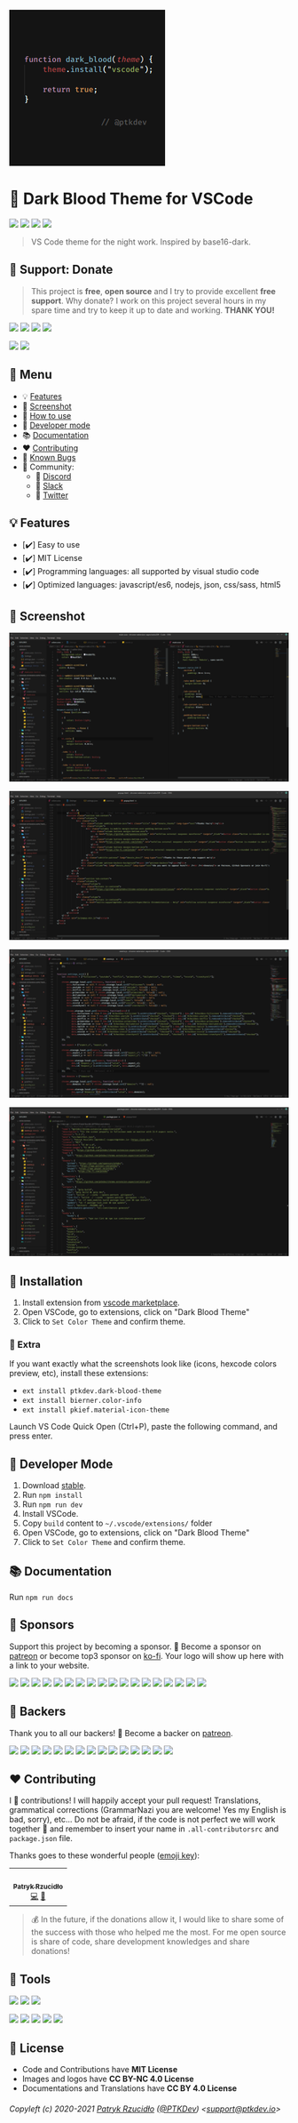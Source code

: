 [![Dark Blood Theme for VSCode](https://raw.githubusercontent.com/ptkdev/vscode-theme-dark-blood/master/.github/assets/dark-blood-theme.png)](https://marketplace.visualstudio.com/items?itemName=ptkdev.dark-blood-theme)

# 🎨 Dark Blood Theme for VSCode

[![](https://img.shields.io/badge/version-v1.0.0-lightgrey.svg)](https://github.com/ptkdev/vscode-theme-dark-blood/releases) [![](https://img.shields.io/badge/license-MIT-brightgreen.svg)](https://github.com/ptkdev/vscode-theme-dark-blood/blob/master/LICENSE.md) [![](https://img.shields.io/badge/ES-9-F7DF1E.svg)](https://wikipedia.org/wiki/ECMAScript) [![](https://snyk.io/test/github/ptkdev/vscode-theme-dark-blood/badge.svg)](https://snyk.io/test/github/ptkdev/vscode-theme-dark-blood)

> VS Code theme for the night work. Inspired by base16-dark.

## 🎁 Support: Donate
> This project is **free**, **open source** and I try to provide excellent **free support**. Why donate? I work on this project several hours in my spare time and try to keep it up to date and working. **THANK YOU!**

[![](https://img.shields.io/badge/donate-paypal-005EA6.svg)](https://www.paypal.me/ptkdev) [![](https://img.shields.io/badge/donate-patreon-F87668.svg)](https://www.patreon.com/ptkdev) [![](https://img.shields.io/badge/donate-sponsors-ea4aaa.svg)](https://github.com/sponsors/ptkdev/)  [![](https://img.shields.io/badge/donate-ko--fi-29abe0.svg)](https://ko-fi.com/ptkdev)

![](https://img.shields.io/badge/bitcoin-35jQmZCy4nsxoMM3QPFrnZePDVhdKaHMRH-E38B29.svg) ![](https://img.shields.io/badge/ethereum-0x8b8171661bEb032828e82baBb0B5B98Ba8fBEBFc-4E8EE9.svg)

## 📎 Menu
- 💡 [Features](#-features)
- 👔 [Screenshot](#-screenshot)
- 🚀 [How to use](#-installation)
- 🔨 [Developer mode](#-developer-mode)
- 📚 [Documentation](#-documentation)
- ❤️ [Contributing](#-contributing)
- 🐛 [Known Bugs](https://github.com/ptkdev/vscode-theme-dark-blood/issues?q=is%3Aopen+is%3Aissue+label%3Abug)
- 🍻 Community:
  - 🐔 [Discord](http://discord.ptkdev.io)
  - 🐓 [Slack](http://slack.ptkdev.io)
  - 🐤 [Twitter](http://twitter.ptkdev.io)

## 💡 Features
* [✔️] Easy to use
* [✔️] MIT License
* [✔️] Programming languages: all supported by visual studio code
* [✔️] Optimized languages: javascript/es6, nodejs, json, css/sass, html5

## 👔 Screenshot

[![Dark Blood Theme for VSCode - Screen1](https://raw.githubusercontent.com/ptkdev/vscode-theme-dark-blood/master/.github/assets/screen1.png)](https://raw.githubusercontent.com/ptkdev/vscode-theme-dark-blood/master/.github/assets/screen1.png)

[![Dark Blood Theme for VSCode - Screen2](https://raw.githubusercontent.com/ptkdev/vscode-theme-dark-blood/master/.github/assets/screen2.png)](https://raw.githubusercontent.com/ptkdev/vscode-theme-dark-blood/master/.github/assets/screen2.png)

[![Dark Blood Theme for VSCode - Screen3](https://raw.githubusercontent.com/ptkdev/vscode-theme-dark-blood/master/.github/assets/screen3.png)](https://raw.githubusercontent.com/ptkdev/vscode-theme-dark-blood/master/.github/assets/screen3.png)

[![Dark Blood Theme for VSCode - Screen4](https://raw.githubusercontent.com/ptkdev/vscode-theme-dark-blood/master/.github/assets/screen4.png)](https://raw.githubusercontent.com/ptkdev/vscode-theme-dark-blood/master/.github/assets/screen4.png)

## 🚀 Installation
1. Install extension from [vscode marketplace](https://marketplace.visualstudio.com/items?itemName=ptkdev.dark-blood-theme).
2. Open VSCode, go to extensions, click on "Dark Blood Theme"
3. Click to `Set Color Theme` and confirm theme.

### 🧩 Extra
If you want exactly what the screenshots look like (icons, hexcode colors preview, etc), install these extensions:
- `ext install ptkdev.dark-blood-theme`
- `ext install bierner.color-info`
- `ext install pkief.material-icon-theme`

Launch VS Code Quick Open (Ctrl+P), paste the following command, and press enter.

## 🔨 Developer Mode
1. Download [stable](https://github.com/ptkdev/vscode-theme-dark-blood/archive/master.zip).
2. Run `npm install`
3. Run `npm run dev`
4. Install VSCode.
5. Copy `build` content to `~/.vscode/extensions/` folder
6. Open VSCode, go to extensions, click on "Dark Blood Theme"
7. Click to `Set Color Theme` and confirm theme.

## 📚 Documentation
Run `npm run docs`

## 👑 Sponsors
Support this project by becoming a sponsor. 🙏 Become a sponsor on [patreon](https://www.patreon.com/join/ptkdev) or become top3 sponsor on [ko-fi](https://ko-fi.com/ptkdev). Your logo will show up here with a link to your website.

[![](https://api.ptkdev.io/backers/sponsor1.png)](https://api.ptkdev.io/backers/sponsor1.html) [![](https://api.ptkdev.io/backers/sponsor2.png)](https://api.ptkdev.io/backers/sponsor2.html) [![](https://api.ptkdev.io/backers/sponsor-kofi1.png)](https://api.ptkdev.io/backers/sponsor-kofi1.html) [![](https://api.ptkdev.io/backers/sponsor-kofi2.png)](https://api.ptkdev.io/backers/sponsor-kofi2.html) [![](https://api.ptkdev.io/backers/sponsor-kofi3.png)](https://api.ptkdev.io/backers/sponsor-kofi3.html) [![](https://api.ptkdev.io/backers/sponsor3.png)](https://api.ptkdev.io/backers/sponsor3.html) [![](https://api.ptkdev.io/backers/sponsor4.png)](https://api.ptkdev.io/backers/sponsor4.html) [![](https://api.ptkdev.io/backers/sponsor5.png)](https://api.ptkdev.io/backers/sponsor5.html) [![](https://api.ptkdev.io/backers/sponsor6.png)](https://api.ptkdev.io/backers/sponsor6.html) [![](https://api.ptkdev.io/backers/sponsor7.png)](https://api.ptkdev.io/backers/sponsor7.html) [![](https://api.ptkdev.io/backers/sponsor8.png)](https://api.ptkdev.io/backers/sponsor8.html) [![](https://api.ptkdev.io/backers/sponsor9.png)](https://api.ptkdev.io/backers/sponsor9.html) [![](https://api.ptkdev.io/backers/sponsor10.png)](https://api.ptkdev.io/backers/sponsor10.html) [![](https://api.ptkdev.io/backers/sponsor11.png)](https://api.ptkdev.io/backers/sponsor11.html) [![](https://api.ptkdev.io/backers/sponsor12.png)](https://api.ptkdev.io/backers/sponsor12.html) [![](https://api.ptkdev.io/backers/sponsor13.png)](https://api.ptkdev.io/backers/sponsor13.html) [![](https://api.ptkdev.io/backers/sponsor14.png)](https://api.ptkdev.io/backers/sponsor14.html) [![](https://api.ptkdev.io/backers/sponsor15.png)](https://api.ptkdev.io/backers/sponsor15.html)

## 🦄 Backers
Thank you to all our backers! 🙏 Become a backer on [patreon](https://www.patreon.com/join/ptkdev).

[![](https://api.ptkdev.io/backers/backer1.png)](https://api.ptkdev.io/backers/backer1.html) [![](https://api.ptkdev.io/backers/backer2.png)](https://api.ptkdev.io/backers/backer2.html) [![](https://api.ptkdev.io/backers/backer3.png)](https://api.ptkdev.io/backers/backer3.html) [![](https://api.ptkdev.io/backers/backer4.png)](https://api.ptkdev.io/backers/backer4.html) [![](https://api.ptkdev.io/backers/backer5.png)](https://api.ptkdev.io/backers/backer5.html) [![](https://api.ptkdev.io/backers/backer6.png)](https://api.ptkdev.io/backers/backer6.html) [![](https://api.ptkdev.io/backers/backer7.png)](https://api.ptkdev.io/backers/backer7.html) [![](https://api.ptkdev.io/backers/backer8.png)](https://api.ptkdev.io/backers/backer8.html) [![](https://api.ptkdev.io/backers/backer9.png)](https://api.ptkdev.io/backers/backer9.html) [![](https://api.ptkdev.io/backers/backer10.png)](https://api.ptkdev.io/backers/backer10.html) [![](https://api.ptkdev.io/backers/backer11.png)](https://api.ptkdev.io/backers/backer11.html) [![](https://api.ptkdev.io/backers/backer12.png)](https://api.ptkdev.io/backers/backer12.html) [![](https://api.ptkdev.io/backers/backer13.png)](https://api.ptkdev.io/backers/backer13.html) [![](https://api.ptkdev.io/backers/backer14.png)](https://api.ptkdev.io/backers/backer14.html) [![](https://api.ptkdev.io/backers/backer15.png)](https://api.ptkdev.io/backers/backer15.html)

## ❤️ Contributing
I 💟 contributions! I will happily accept your pull request! Translations, grammatical corrections (GrammarNazi you are welcome! Yes my English is bad, sorry), etc... Do not be afraid, if the code is not perfect we will work together 👯 and remember to insert your name in `.all-contributorsrc` and `package.json` file.

Thanks goes to these wonderful people ([emoji key](https://allcontributors.org/docs/en/emoji-key)):

<!-- ALL-CONTRIBUTORS-LIST:START -->
<!-- prettier-ignore-start -->
<!-- markdownlint-disable -->
<table>
  <tr>
    <td align="center"><a href="https://ptk.dev"><img src="https://avatars1.githubusercontent.com/u/442844?v=4" width="100px;" alt=""/><br /><sub><b>Patryk Rzucidło</b></sub></a><br /><a href="https://github.com/ptkdev/vscode-theme-dark-blood/commits?author=ptkdev" title="Code">💻</a> <a href="#design-ptkdev" title="Design">🎨</a></td>
  </tr>
</table>

<!-- markdownlint-enable -->
<!-- prettier-ignore-end -->
<!-- ALL-CONTRIBUTORS-LIST:END -->

> 💰 In the future, if the donations allow it, I would like to share some of the success with those who helped me the most. For me open source is share of code, share development knowledges and share donations!

## 📲 Tools
[![](https://img.shields.io/badge/portfolio-ptkdev-000000.svg)](https://ptk.dev/)
[![](https://img.shields.io/badge/app-meingifs-E1215B.svg)](https://meingifs.pics/)
[![](https://img.shields.io/badge/stickers-ptkdev-128C7E.svg)](https://stickers.ptkdev.io/)

[![](https://img.shields.io/badge/app-social%20manager%20tools-ff7f19.svg)](http://socialmanager.tools/)
[![](https://img.shields.io/badge/api-instagram%20bot-895a4d.svg)](https://github.com/ptkdev/vscode-theme-dark-blood)
[![](https://img.shields.io/badge/api-twitter%20bot-21B7F4.svg)](https://github.com/social-manager-tools/socialmanagertools-twbot)
[![](https://img.shields.io/badge/api-facebook%20bot-3b5998.svg)](https://github.com/social-manager-tools/socialmanagertools-fbbot)
[![](https://img.shields.io/badge/telegram%20bot-feed%20rss%20for%20wordpress%20&amp;%20medium-00AB6C.svg)](https://github.com/social-manager-tools/socialmanagertools-tgbot)

## 💫 License
* Code and Contributions have **MIT License**
* Images and logos have **CC BY-NC 4.0 License**
* Documentations and Translations have **CC BY 4.0 License**

###### Copyleft (c) 2020-2021 [Patryk Rzucidło](https://ptk.dev) ([@PTKDev](https://twitter.com/ptkdev)) <[support@ptkdev.io](mailto:support@ptkdev.io)>